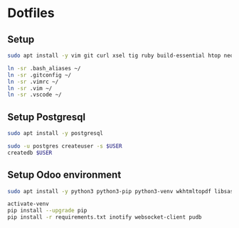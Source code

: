 # Dotfiles

## Setup

```sh
sudo apt install -y vim git curl xsel tig ruby build-essential htop neofetch
```

```sh
ln -sr .bash_aliases ~/
ln -sr .gitconfig ~/
ln -sr .vimrc ~/
ln -sr .vim ~/
ln -sr .vscode ~/
```

## Setup Postgresql

```sh
sudo apt install -y postgresql

sudo -u postgres createuser -s $USER
createdb $USER
```

## Setup Odoo environment

```sh
sudo apt install -y python3 python3-pip python3-venv wkhtmltopdf libsasl2-dev libldap2-dev libpq-dev

activate-venv
pip install --upgrade pip
pip install -r requirements.txt inotify websocket-client pudb
```
